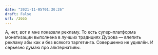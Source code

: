 ```yaml
---
date: "2021-11-05T01:30:26"
draft: False
url: /2665
---
```


А, нет, вот и мне показали рекламу. То есть супер-платформа монетизации выполнена в лучших традициях Дурова — влепить рекламу абы как и без всякого таргетинга. Совершенно не удивлён. И серьезно думаю про альтернативы.
